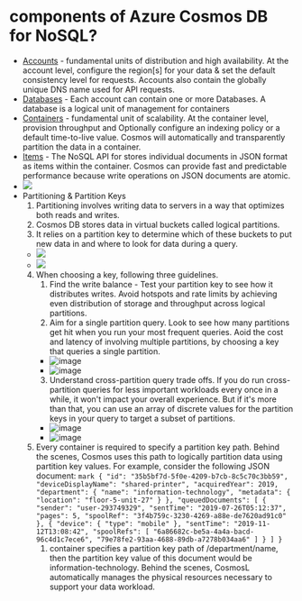 # components of Azure Cosmos DB for NoSQL?
* <ins>Accounts</ins> - fundamental units of distribution and high availability. At the account level, configure the region[s] for your data & set the default consistency level for requests. Accounts also contain the globally unique DNS name used for API requests. 
* <ins>Databases</ins> -  Each account can contain one or more Databases. A database is a logical unit of management for containers
* <ins>Containers</ins> - fundamental unit of scalability. At the container level, provision throughput and Optionally configure an indexing policy or a default time-to-live value. Cosmos will automatically and transparently partition the data in a container.
* <ins>Items</ins> - The NoSQL API for stores individual documents in JSON format as items within the container. Cosmos can provide fast and predictable performance because write operations on JSON documents are atomic.
* ![](img/2/3-item-hierarchy.png)
* Partitioning & Partition Keys
    1. Partitioning involves writing data to servers in a way that optimizes both reads and writes.
    2. Cosmos DB stores data in virtual buckets called logical partitions.
    3. It relies on a partition key to determine which of these buckets to put new data in and where to look for data during a query. 
    * ![](img/2/create_key.PNG)
    * ![](img/2/partition_key.PNG)
    4. When choosing a key, following three guidelines.
        1. Find the write balance - Test your partition key to see how it distributes writes. Avoid hotspots and rate limits by achieving even distribution of storage and throughput across logical partitions.
        2. Aim for a single partition query. Look to see how many partitions get hit when you run your most frequent queries. Aoid the cost and latency of involving multiple partitions, by choosing a key that queries a single partition.
        * ![image](https://github.com/mkader/Developer-Tools/assets/3132680/601d6081-3aed-4428-98e7-0095c5ab2113)
        * ![image](https://github.com/mkader/Developer-Tools/assets/3132680/1bc3fe85-b71b-4cc1-8f69-d41ee1e41404)
        3. Understand cross-partition query trade offs. If you do run cross-partition queries for less important workloads every once in a while, it won't impact your overall experience. But if it's more than that, you can use an array of discrete values for the partition keys in your query to target a subset of partitions.
        * ![image](https://github.com/mkader/Developer-Tools/assets/3132680/d3030a58-1b10-4d20-97a3-fcdf76fcaeb4)
        * ![image](https://github.com/mkader/Developer-Tools/assets/3132680/e17ab35d-a944-49b2-98d6-39c81642c3b4)
    5. Every container is required to specify a partition key path. Behind the scenes, Cosmos uses this path to logically partition data using partition key values. For example, consider the following JSON document:
            ``` mark
            {
              "id": "35b5bf7d-5f0e-4209-b7cb-8c5c70c3bb59",
              "deviceDisplayName": "shared-printer",
              "acquiredYear": 2019,
              "department": {
                "name": "information-technology",
                "metadata": {
                  "location": "floor-5-unit-27"
                }
              },
              "queuedDocuments": [
                {
                  "sender": "user-293749329",
                  "sentTime": "2019-07-26T05:12:37",
                  "pages": 5,
                  "spoolRef": "3f4b759c-3230-4269-a88e-de7620ad91c0"
                },
                {
                  "device": {
                    "type": "mobile"
                  },
                  "sentTime": "2019-11-12T13:08:42",
                  "spoolRefs": [
                    "6a86682c-be5a-4a4a-bacd-96c4d1c7ece6",
                    "79e78fe2-93aa-4688-89db-a7278b034aa6"
                  ]
                }
              ]
            }
            ```
        1. container specifies a partition key path of /department/name, then the partition key value of this document would be information-technology. Behind the scenes, CosmosL automatically manages the physical resources necessary to support your data workload.

